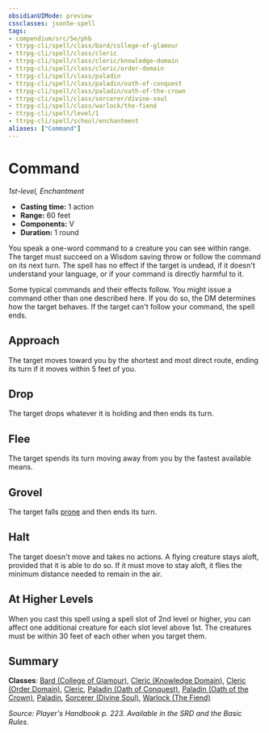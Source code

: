 ```yaml
---
obsidianUIMode: preview
cssclasses: json5e-spell
tags:
- compendium/src/5e/phb
- ttrpg-cli/spell/class/bard/college-of-glamour
- ttrpg-cli/spell/class/cleric
- ttrpg-cli/spell/class/cleric/knowledge-domain
- ttrpg-cli/spell/class/cleric/order-domain
- ttrpg-cli/spell/class/paladin
- ttrpg-cli/spell/class/paladin/oath-of-conquest
- ttrpg-cli/spell/class/paladin/oath-of-the-crown
- ttrpg-cli/spell/class/sorcerer/divine-soul
- ttrpg-cli/spell/class/warlock/the-fiend
- ttrpg-cli/spell/level/1
- ttrpg-cli/spell/school/enchantment
aliases: ["Command"]
---
```

# Command
*1st-level, Enchantment*  

- **Casting time:** 1 action
- **Range:** 60 feet
- **Components:** V
- **Duration:** 1 round

You speak a one-word command to a creature you can see within range. The target must succeed on a Wisdom saving throw or follow the command on its next turn. The spell has no effect if the target is undead, if it doesn't understand your language, or if your command is directly harmful to it.

Some typical commands and their effects follow. You might issue a command other than one described here. If you do so, the DM determines how the target behaves. If the target can't follow your command, the spell ends.

## Approach

The target moves toward you by the shortest and most direct route, ending its turn if it moves within 5 feet of you.

## Drop

The target drops whatever it is holding and then ends its turn.

## Flee

The target spends its turn moving away from you by the fastest available means.

## Grovel

The target falls [prone](/compendium/rules/conditions.md#prone) and then ends its turn.

## Halt

The target doesn't move and takes no actions. A flying creature stays aloft, provided that it is able to do so. If it must move to stay aloft, it flies the minimum distance needed to remain in the air.

## At Higher Levels

When you cast this spell using a spell slot of 2nd level or higher, you can affect one additional creature for each slot level above 1st. The creatures must be within 30 feet of each other when you target them.

## Summary

**Classes**: [Bard (College of Glamour)](compendium/classes/bard-college-of-glamour-xge.md), [Cleric (Knowledge Domain)](compendium/classes/cleric-knowledge-domain.md), [Cleric (Order Domain)](compendium/classes/cleric-order-domain-tce.md), [Cleric](compendium/classes/cleric.md), [Paladin (Oath of Conquest)](compendium/classes/paladin-oath-of-conquest-xge.md), [Paladin (Oath of the Crown)](compendium/classes/paladin-oath-of-the-crown-scag.md), [Paladin](compendium/classes/paladin.md), [Sorcerer (Divine Soul)](compendium/classes/sorcerer-divine-soul-xge.md), [Warlock (The Fiend)](compendium/classes/warlock-the-fiend.md)

*Source: Player's Handbook p. 223. Available in the SRD and the Basic Rules.*